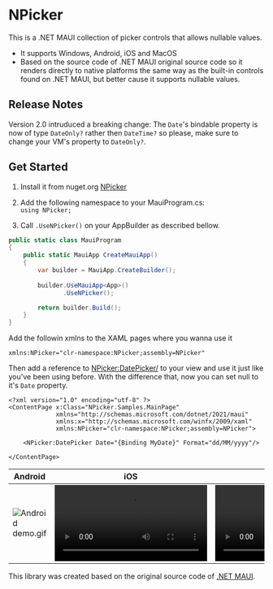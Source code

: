 # NPicker
This is a .NET MAUI collection of picker controls that allows nullable values.
- It supports Windows, Android, iOS and MacOS
- Based on the source code of .NET MAUI original source code so it renders directly to native platforms the same way as the built-in controls found on .NET MAUI, but better cause it supports nullable values.

## Release Notes
Version 2.0 intruduced a breaking change: The `Date`'s bindable property is now of type `DateOnly?` rather then `DateTime?` so please, make sure to change your VM's property to `DateOnly?`.

## Get Started

1) Install it from nuget.org [NPicker](https://www.nuget.org/packages/NPicker)


2) Add the following namespace to your MauiProgram.cs:  
```using NPicker;```

3) Call `.UseNPicker()` on your AppBuilder as described bellow.
```csharp
public static class MauiProgram
{
    public static MauiApp CreateMauiApp()
    {
        var builder = MauiApp.CreateBuilder();
            
        builder.UseMauiApp<App>()
               .UseNPicker();

        return builder.Build();
    }
}
```

Add the followin xmlns to the XAML pages where you wanna use it
```
xmlns:NPicker="clr-namespace:NPicker;assembly=NPicker"
```

Then add a reference to <NPicker:DatePicker/> to your view and use it just like you've been using before. With the difference that, now you can set null to it's `Date` property.

```xmls
<?xml version="1.0" encoding="utf-8" ?>
<ContentPage x:Class="NPicker.Samples.MainPage"
             xmlns="http://schemas.microsoft.com/dotnet/2021/maui"
             xmlns:x="http://schemas.microsoft.com/winfx/2009/xaml"
             xmlns:NPicker="clr-namespace:NPicker;assembly=NPicker">

    <NPicker:DatePicker Date="{Binding MyDate}" Format="dd/MM/yyyy"/>

</ContentPage>
```
| Android  | iOS | Windows |
| ------------- | ------------- | ------------- |
| <img src="Docs/Android.gif" alt="Android demo.gif">  | <video width="300px" src="https://github.com/user-attachments/assets/224ed475-d357-48de-9b54-8ad0a91fc299" alt="iOS demo">  | <video src="https://private-user-images.githubusercontent.com/12549812/375948554-987dd0cd-8eb5-49d4-9936-5d123974cafb.mp4" alt="Windows.gif">  |


This library was created based on the original source code of [.NET MAUI](https://github.com/dotnet/maui).
